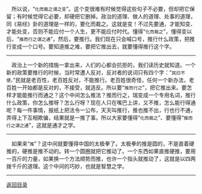 &emsp;所以说，“``化而裁之谓之变``”。这个变很难有时候觉得这些句子不必要，但却把它保留；有时候觉得它必要，却硬把它删掉。政治的道理、做人的道理、处事的道理，同《易经》卦的道理是一样的，要化而裁之。这就是变！不过先要通，才能知变、才能处变，否则不能应付一个人生，更不能应付时代。懂得“``化而裁之``”，懂得变以后，“``推而行之谓之通``”，然后，要推行。我们现在只会喊口号，推行什么政策，把推行变成一个口号。要知道推之难，要把它推出去，就要懂得推行这个字。
___
&emsp;政治上一个新的措施一拿出来，人们的心都会抗拒的，我们读历史就知道。一个新的政策要推行的时候，当时常遭人反对，反对者的说词只有四个字：“``民曰不便。``”民就是老百性，老百姓反对，不能推行。老百姓很奇怪，任何一个新办法，老百姓一开始都是反对的，不接受，就造反。所以要“``推而行之``”，把它推出来。要怎样才能能推行而通之？这个中间怎么推法？推而行之，瑞变成一个专用名词，推行什么政策，你怎么推呀？怎么行呀？现在人只在嘴巴上讲，又不推，怎么能行得通呢？每一件事情，报纸上把法令一公布，天天叫推行，推也推不出，行也行不通，弄得上下互相欺骗，结果就是一推了事。所以大家要懂得“``化而裁之``”、要懂得“``推而行之谓之通``”，这就是通才之学。
___
&emsp;如果来“``推``”？这中间就要懂得中国的太极拳了。太极拳的推是圆的，不是直着硬推的，硬推是推不动的。转一个圆圈就把它推动了。一个东西如果直推硬推，要用一百斤的力量，如果换一个方法顺势而推，也许一个指头就推动了，这就是以四两拨千斤的道理。这个中间的巧妙，也就是智慧之学。
___
[返回目录](../../master/README.md#目录)